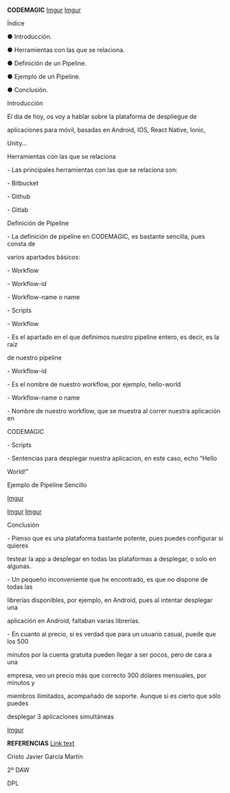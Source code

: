 ﻿

**CODEMAGIC**
[Imgur](https://imgur.com/y8XTx1R)
[Imgur](https://imgur.com/ej5Jk7q)



Índice

● Introducción.

● Herramientas con las que se relaciona.

● Definición de un Pipeline.

● Ejemplo de un Pipeline.

● Conclusión.






Introducción

El día de hoy, os voy a hablar sobre la plataforma de despliegue de

aplicaciones para móvil, basadas en Android, IOS, React Native, Ionic,

Unity…






Herramientas con las que se relaciona

\- Las principales herramientas con las que se relaciona son:

\- Bitbucket

\- Github

\- Gitlab







Definición de Pipeline

\- La definición de pipeline en CODEMAGIC, es bastante sencilla, pues consta de

varios apartados básicos:

\- Workflow

\- Workflow-id

\- Workflow-name o name

\- Scripts

\- Workflow

\- Es el apartado en el que definimos nuestro pipeline entero, es decir, es la raíz

de nuestro pipeline

\- Workflow-id

\- Es el nombre de nuestro workflow, por ejemplo, hello-world

\- Workflow-name o name

\- Nombre de nuestro workflow, que se muestra al correr nuestra aplicación en

CODEMAGIC

\- Scripts

\- Sentencias para desplegar nuestra aplicacion, en este caso, echo “Hello

World!”






Ejemplo de Pipeline Sencillo

[Imgur](https://imgur.com/s5U5BDb)

[Imgur](https://imgur.com/z8rDIEK)
[Imgur](https://imgur.com/oaamA8A)


Conclusión

\- Pienso que es una plataforma bastante potente, pues puedes configurar si quieres

testear la app a desplegar en todas las plataformas a desplegar, o solo en algunas.

\- Un pequeño inconveniente que he encontrado, es que no dispone de todas las

librerías disponibles, por ejemplo, en Android, pues al intentar desplegar una

aplicación en Android, faltaban varias librerías.

\- En cuanto al precio, si es verdad que para un usuario casual, puede que los 500

minutos por la cuenta gratuita pueden llegar a ser pocos, pero de cara a una

empresa, veo un precio más que correcto 300 dólares mensuales, por minutos y

miembros ilimitados, acompañado de soporte. Aunque si es cierto que sólo puedes

desplegar 3 aplicaciones simultáneas

[Imgur](https://imgur.com/TOmhMZI)



**REFERENCIAS**
[Link text](https://docs.codemagic.io)


Cristo Javier García Martín

2º DAW

DPL


